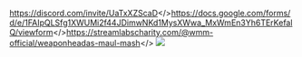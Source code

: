 <a id=".    \\-- Join Event Discord! --//  ">https://discord.com/invite/UaTxXZScaD</><a id="\\-- Event Sign Up! --//  ">https://docs.google.com/forms/d/e/1FAIpQLSfg1XWUMi2f44JDimwNKd1MysXWwa_MxWmEn3Yh6TErKefalQ/viewform</><a id="\\-- Donate to St. Jude's --//    .">https://streamlabscharity.com/@wmm-official/weaponheadas-maul-mash</>
![](https://i.imgur.com/3yiReVO.jpeg)
